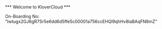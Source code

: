 *** Welcome to KloverCloud ***

On-Boarding No: &#34;Iwtugx2GJ6gR7Sr5e6dd6d5ffe5c00001a756ccEHQl9qhHv8laBAqFN8mZ&#34;
